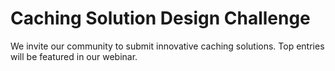 # Caching Solution Design Challenge
We invite our community to submit innovative caching solutions. Top entries will be featured in our webinar.